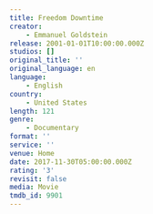 ```yaml
---
title: Freedom Downtime
creator:
    - Emmanuel Goldstein
release: 2001-01-01T10:00:00.000Z
studios: []
original_title: ''
original_language: en
language:
    - English
country:
    - United States
length: 121
genre:
    - Documentary
format: ''
service: ''
venue: Home
date: 2017-11-30T05:00:00.000Z
rating: '3'
revisit: false
media: Movie
tmdb_id: 9901
---
```


